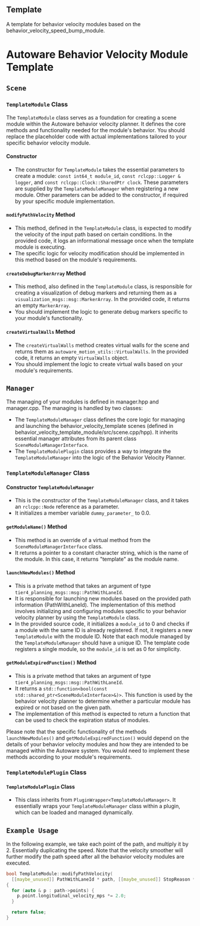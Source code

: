## Template

A template for behavior velocity modules based on the behavior_velocity_speed_bump_module.

# Autoware Behavior Velocity Module Template

## `Scene`

### `TemplateModule` Class

The `TemplateModule` class serves as a foundation for creating a scene module within the Autoware behavior velocity planner. It defines the core methods and functionality needed for the module's behavior. You should replace the placeholder code with actual implementations tailored to your specific behavior velocity module.

#### Constructor

- The constructor for `TemplateModule` takes the essential parameters to create a module: `const int64_t module_id`, `const rclcpp::Logger & logger`, and `const rclcpp::Clock::SharedPtr clock`. These parameters are supplied by the `TemplateModuleManager` when registering a new module. Other parameters can be added to the constructor, if required by your specific module implementation.

#### `modifyPathVelocity` Method

- This method, defined in the `TemplateModule` class, is expected to modify the velocity of the input path based on certain conditions. In the provided code, it logs an informational message once when the template module is executing.
- The specific logic for velocity modification should be implemented in this method based on the module's requirements.

#### `createDebugMarkerArray` Method

- This method, also defined in the `TemplateModule` class, is responsible for creating a visualization of debug markers and returning them as a `visualization_msgs::msg::MarkerArray`. In the provided code, it returns an empty `MarkerArray`.
- You should implement the logic to generate debug markers specific to your module's functionality.

#### `createVirtualWalls` Method

- The `createVirtualWalls` method creates virtual walls for the scene and returns them as `autoware_motion_utils::VirtualWalls`. In the provided code, it returns an empty `VirtualWalls` object.
- You should implement the logic to create virtual walls based on your module's requirements.

## `Manager`

The managing of your modules is defined in manager.hpp and manager.cpp. The managing is handled by two classes:

- The `TemplateModuleManager` class defines the core logic for managing and launching the behavior_velocity_template scenes (defined in behavior_velocity_template_module/src/scene.cpp/hpp). It inherits essential manager attributes from its parent class `SceneModuleManagerInterface`.
- The `TemplateModulePlugin` class provides a way to integrate the `TemplateModuleManager` into the logic of the Behavior Velocity Planner.

### `TemplateModuleManager` Class

#### Constructor `TemplateModuleManager`

- This is the constructor of the `TemplateModuleManager` class, and it takes an `rclcpp::Node` reference as a parameter.
- It initializes a member variable `dummy_parameter_` to 0.0.

#### `getModuleName()` Method

- This method is an override of a virtual method from the `SceneModuleManagerInterface` class.
- It returns a pointer to a constant character string, which is the name of the module. In this case, it returns "template" as the module name.

#### `launchNewModules()` Method

- This is a private method that takes an argument of type `tier4_planning_msgs::msg::PathWithLaneId`.
- It is responsible for launching new modules based on the provided path information (PathWithLaneId). The implementation of this method involves initializing and configuring modules specific to your behavior velocity planner by using the `TemplateModule` class.
- In the provided source code, it initializes a `module_id` to 0 and checks if a module with the same ID is already registered. If not, it registers a new `TemplateModule` with the module ID. Note that each module managed by the `TemplateModuleManager` should have a unique ID. The template code registers a single module, so the `module_id` is set as 0 for simplicity.

#### `getModuleExpiredFunction()` Method

- This is a private method that takes an argument of type `tier4_planning_msgs::msg::PathWithLaneId`.
- It returns a `std::function<bool(const std::shared_ptr<SceneModuleInterface>&)>`. This function is used by the behavior velocity planner to determine whether a particular module has expired or not based on the given path.
- The implementation of this method is expected to return a function that can be used to check the expiration status of modules.

Please note that the specific functionality of the methods `launchNewModules()` and `getModuleExpiredFunction()` would depend on the details of your behavior velocity modules and how they are intended to be managed within the Autoware system. You would need to implement these methods according to your module's requirements.

### `TemplateModulePlugin` Class

#### `TemplateModulePlugin` Class

- This class inherits from `PluginWrapper<TemplateModuleManager>`. It essentially wraps your `TemplateModuleManager` class within a plugin, which can be loaded and managed dynamically.

## `Example Usage`

In the following example, we take each point of the path, and multiply it by 2. Essentially duplicating the speed. Note that the velocity smoother will further modify the path speed after all the behavior velocity modules are executed.

```cpp
bool TemplateModule::modifyPathVelocity(
  [[maybe_unused]] PathWithLaneId * path, [[maybe_unused]] StopReason * stop_reason)
{
  for (auto & p : path->points) {
    p.point.longitudinal_velocity_mps *= 2.0;
  }

  return false;
}
```
